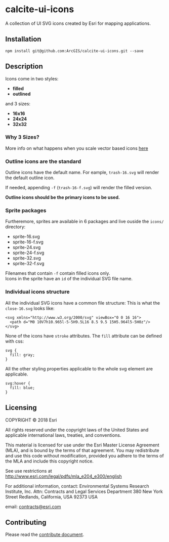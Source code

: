 # calcite-ui-icons
A collection of UI SVG icons created by Esri for mapping applications.

## Installation

`npm install git@github.com:ArcGIS/calcite-ui-icons.git --save`

## Description
Icons come in two styles:
* **filled** 
* **outlined**

and 3 sizes:
* **16x16**
* **24x24**
* **32x32**

### Why 3 Sizes?
More info on what happens when you scale vector based icons [here](https://github.com/ArcGIS/calcite-ui-icons-public/wiki/What-Happens-When-You-Scale-Vector-Based-Icons)

### Outline icons are the standard
Outline icons have the default name. For eample, `trash-16.svg` will render the default outline icon. 

If needed, appending `-f` (`trash-16-f.svg`) will render the filled version.

**Outline icons should be the primary icons to be used.**

### Sprite packages
Furtheremore, sprites are available in 6 packages and live ouside the `icons/` directory:
* sprite-16.svg
* sprite-16-f.svg
* sprite-24.svg
* sprite-24-f.svg
* sprite-32.svg
* sprite-32-f.svg

Filenames that contain `-f` contain filled icons only. <br>
Icons in the sprite have an `id` of the individual SVG file name. 

### Individual icons structure
All the individual SVG icons have a common file structure:
This is what the `close-16.svg` looks like:
```
<svg xmlns="http://www.w3.org/2000/svg" viewBox="0 0 16 16">
  <path d="M0 10V7h10.965l-5-5H9.5L16 8.5 9.5 15H5.964l5-5H0z"/>
</svg>
```

None of the icons have `stroke` attributes. The `fill` attribute can be defined with css:

```
svg {
  fill: gray;
}
```

All the other styling properties applicable to the whole svg element are applicable.
```
svg:hover {
  fill: blue;
}
```

## Licensing
COPYRIGHT © 2018 Esri

All rights reserved under the copyright laws of the United States
and applicable international laws, treaties, and conventions.

This material is licensed for use under the Esri Master License
Agreement (MLA), and is bound by the terms of that agreement.
You may redistribute and use this code without modification,
provided you adhere to the terms of the MLA and include this
copyright notice.

See use restrictions at http://www.esri.com/legal/pdfs/mla_e204_e300/english

For additional information, contact:
Environmental Systems Research Institute, Inc.
Attn: Contracts and Legal Services Department
380 New York Street
Redlands, California, USA 92373
USA

email: contracts@esri.com

## Contributing

Please read the [contribute document](CONTRIBUTE.md).
